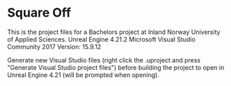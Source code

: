 # Square Off

This is the project files for a Bachelors project at Inland Norway University of Applied Sciences.
Unreal Engine 4.21.2
Microsoft Visual Studio Community 2017 Version: 15.9.12

Generate new Visual Studio files (right click the .uproject and press "Generate Visual Studio project files") before building the project to open in Unreal Engine 4.21 (will be prompted when opening).
